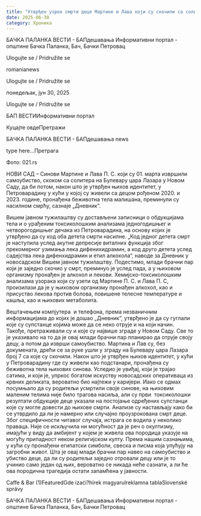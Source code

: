 ```yaml
---
title: "Утврђен узрок смрти деце Мартине и Лава који су скочили са солитера"
date: 2025-06-30
category: Хроника
---
```


БАЧКА ПАЛАНКА ВЕСТИ - БАПдешавања Информативни портал - општине Бачка Паланка, Бач, Бачки Петровац

Ulogujte se / Pridružite se

romanianews

Ulogujte se / Pridružite se

понедељак, јун 30, 2025

Ulogujte se / Pridružite se

БАП ВЕСТИИнформативни портал

Куцајте овдеПретражи

БАЧКА ПАЛАНКА ВЕСТИ - БАПдешавања news

type here...Претрага

Фото: 021.rs
            


НОВИ САД – Синови Мартине и Лава П. С. који су 01. марта извршили самоубиство, скоком са солитера на Булевару цара Лазара у Новом Саду, да би потом, након што је утврђен њихов идентитет, у Петроварадину у кући у којој су живели са децом рођеном 2020. и 2023. године, пронађена беживотна тела малишана, преминули су насилном смрћу, сазнаје „Дневник“.

Вишем јавном тужилаштву су достављени записници о обдукцијама тела и о урађеним токсиколошким анализама једногодишњег и четворогодишњег дечака из Петроварадина, на основу којих је утврђено да су код оба детета смрти насилне.
„Код једног детета смрт је наступила услед акутне депресије виталних функција због прекомерног узимања лека дифенихидрамин, а код друго детета услед садејства лека дифенхидрамин и етил алкохола“, наводе за Дневник у новосадском Вишем јавном тужилаштву.
Подестимо, млади брачни пар који је заједно скочио у смрт, преминуо је услед пада, а у њиховом организму пронађен је алкохол и лекови. Хемијско-токсиколошким анализама узорака који су узети од Мартине П. С. и Лава П. С, произилази да је у њиховом организму пронађен алкохол, као и присуство лекова против болова, повишене телесне температуре и кашља, као и њихових метаболита.


Вештачењем компјутера  и телефона, према незваничним информацијама до којих је дошао „Дневник“, утврђено је да су гуглали које су супстанце којима може да се неко отрује и на који начин. Такође, претраживали су и које су највише зграде у Новом Саду. Све то је указивало на то да је овај млади брачни пар планирао да отрује своју децу, а потом да изврши самоубиство.
Мартина и Лав су, без докумената, дрећи се за руке ушли у зграду на Булевару цара Лазара број 7 са које су скочили. Након што је утврђен њихов идентитет, у кући у Петроварадину где су живели као подстанари, пронађена су беживотна тела њихових синова. Уследио је увиђај, који је трајао сатима, и који је, упркос богатом искуству новосадских оперативаца из крвних деликата, вероватно био најтежи у каријери.
Иако се одмах посумњало да су родитељи усмртили своје синове, на њиховим  маленим телима није било трагова насиља, али су први  токсиколошки резултати обдукције деце указали на постојање одређених супстанци које су могле довести до њихове смрти. Анализе су настављају како би се утврдило да ли је намерно или случајно проузрокована смрт деце.
Због специфичности читавог случаја, истрага се водила у неколико праваца. Није се искључила ни могућност да је реч о окултизму, имајући у виду да амбијент у којем је живела ова породица указује на могућу припадност неком религијском култу. Према нашим сазнањима, у кући су пронађени египатски симболи, свеска и писма која упућују на загробни живот.
Шта је овај млади брачни пар навео на самоубиство и убиство деце, да ли су родитељи заједно отровали децу или је то учинио само један од њих, вероватно се никада неће сазнати, а ли ће ова породична трагедија остати запамћена у јавности.

Caffe & Bar (1)FeaturedGde izaći?hírek magyarulreklamna tablaSlovenské správy

БАЧКА ПАЛАНКА ВЕСТИ - БАПдешавања Информативни портал - општине Бачка Паланка, Бач, Бачки Петровац
